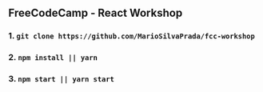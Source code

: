 ## FreeCodeCamp - React Workshop

### 1. `git clone https://github.com/MarioSilvaPrada/fcc-workshop`

### 2. `npm install || yarn`

### 3. `npm start || yarn start`

